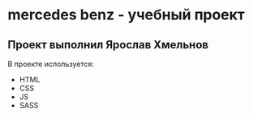 # mercedes benz - учебный проект
## Проект выполнил Ярослав Хмельнов
В проекте используется:
- HTML
- CSS
- JS
- SASS
